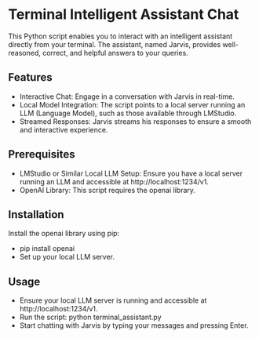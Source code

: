 # Terminal Intelligent Assistant Chat

This Python script enables you to interact with an intelligent assistant directly from your terminal. The assistant, named Jarvis, provides well-reasoned, correct, and helpful answers to your queries.

## Features

- Interactive Chat: Engage in a conversation with Jarvis in real-time.
- Local Model Integration: The script points to a local server running an LLM (Language Model), such as those available through LMStudio.
- Streamed Responses: Jarvis streams his responses to ensure a smooth and interactive experience.

## Prerequisites
- LMStudio or Similar Local LLM Setup: Ensure you have a local server running an LLM and accessible at http://localhost:1234/v1.
- OpenAI Library: This script requires the openai library.

## Installation
Install the openai library using pip:

- pip install openai
- Set up your local LLM server.

## Usage
- Ensure your local LLM server is running and accessible at http://localhost:1234/v1.
- Run the script: python terminal_assistant.py
- Start chatting with Jarvis by typing your messages and pressing Enter.
